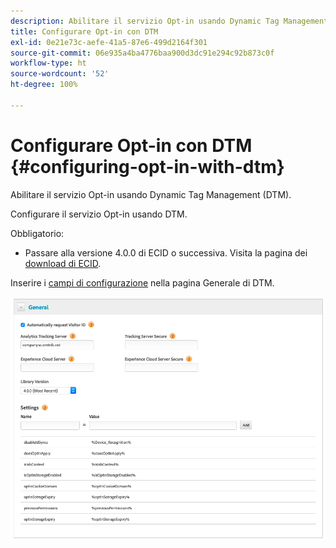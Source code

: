```yaml
---
description: Abilitare il servizio Opt-in usando Dynamic Tag Management (DTM).
title: Configurare Opt-in con DTM
exl-id: 0e21e73c-aefe-41a5-87e6-499d2164f301
source-git-commit: 06e935a4ba4776baa900d3dc91e294c92b873c0f
workflow-type: ht
source-wordcount: '52'
ht-degree: 100%

---
```


# Configurare Opt-in con DTM {#configuring-opt-in-with-dtm}

Abilitare il servizio Opt-in usando Dynamic Tag Management (DTM).

Configurare il servizio Opt-in usando DTM.

Obbligatorio:

* Passare alla versione 4.0.0 di ECID o successiva. Visita la pagina dei [download di ECID](https://github.com/Adobe-Marketing-Cloud/id-service/releases).

Inserire i [campi di configurazione](/help/implementation-guides/opt-in-service/api.md) nella pagina Generale di DTM.

![](assets/DTM-example.png)
